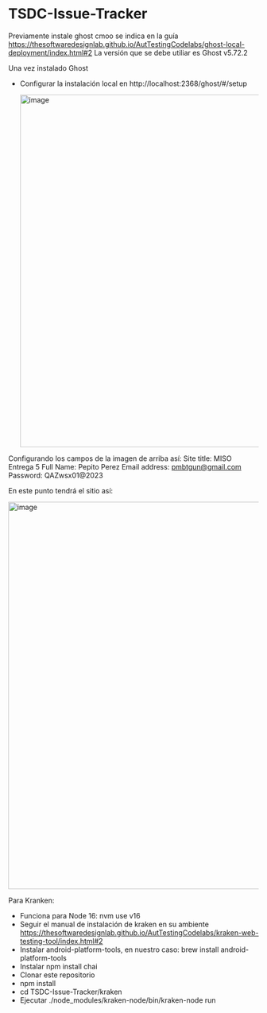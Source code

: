 # TSDC-Issue-Tracker

Previamente instale ghost cmoo se indica en la guía
https://thesoftwaredesignlab.github.io/AutTestingCodelabs/ghost-local-deployment/index.html#2
La versión que se debe utiliar es Ghost v5.72.2

Una vez instalado Ghost
- Configurar la instalación local en http://localhost:2368/ghost/#/setup

  <img width="710" alt="image" src="https://github.com/pbuitragom/TSDC-Issue-Tracker/assets/142738381/a71f9e55-055c-4bc7-8b4c-0b50637e894b">

Configurando los campos de la imagen de arriba así:
  Site title: MISO Entrega 5
  Full Name: Pepito Perez
  Email address: pmbtgun@gmail.com	
  Password: QAZwsx01@2023

En este punto tendrá el sitio así:

<img width="780" alt="image" src="https://github.com/pbuitragom/TSDC-Issue-Tracker/assets/142738381/1bae650f-338b-490a-bd66-95176aaf5333">


Para Kranken:

- Funciona para Node 16: nvm use v16
- Seguir el manual de instalación de kraken en su ambiente https://thesoftwaredesignlab.github.io/AutTestingCodelabs/kraken-web-testing-tool/index.html#2
- Instalar android-platform-tools, en nuestro caso: brew install android-platform-tools 
- Instalar npm install chai
- Clonar este repositorio
- npm install
- cd TSDC-Issue-Tracker/kraken
- Ejecutar ./node_modules/kraken-node/bin/kraken-node run
  

